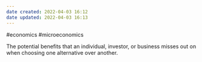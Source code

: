 ```yaml
---
date created: 2022-04-03 16:12
date updated: 2022-04-03 16:13
---
```


#economics #microeconomics

The potential benefits that an individual, investor, or business misses out on when choosing one alternative over another.

